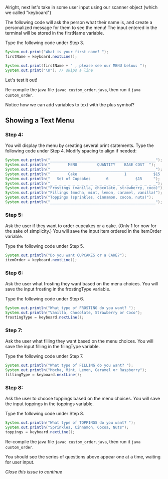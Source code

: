 Alright, next let's take in some user input using our scanner object (which we called "keyboard")

The following code will ask the person what their name is, and create a personalized message for them to see the menu! The input entered in the terminal will be stored in the firstName variable.

Type the following code under Step 3.	  
```java
System.out.print("What is your first name? ");
firstName = keyboard.nextLine();

System.out.print(firstName + " , please see our MENU below: ");
System.out.print("\n"); // skips a line	  
```
Let's test it out!

Re-compile the java file `javac custom_order.java`, then run it `java custom_order`.

Notice how we can add variables to text with the plus symbol? 

## Showing a Text Menu

### Step 4: 

You will display the menu by creating several print statements. 
Type the following code under Step 4. Modify spacing to align if needed:
```java
System.out.println("_______________________________________________");      
System.out.println("        MENU         QUANTITY    BASE COST  ");
System.out.println("_______________________________________________"); 
System.out.println("        Cake                     1            $15     ");
System.out.println("   Set of Cupcakes       6            $15     ");
System.out.println("_ _ _ _ _ _ _ _ _ _ _ _ _ _ _ _ _ _ _ _ _ _ _ _");
System.out.println("Frostings (vanilla, chocolate, strawberry, coco)");
System.out.println("Fillings (mocha, mint, lemon, caramel, vanilla)");
System.out.println("Toppings (sprinkles, cinnamon, cocoa, nuts)");
System.out.println("_______________________________________________");
```

### Step 5: 

Ask the user if they want to order cupcakes or a cake. (Only 1 for now for the sake of simplicity.) You will save the input item ordered in the itemOrder variable.

Type the following code under Step 5.
```java
System.out.println("Do you want CUPCAKES or a CAKE?");
itemOrder = keyboard.nextLine();
```

### Step 6: 

Ask the user what frosting they want based on the menu choices. You will save the input frosting in the frostingType variable.

Type the following code under Step 6.
```java
System.out.println("What type of FROSTING do you want? ");
System.out.println("Vanilla, Chocolate, Strawberry or Coco");
frostingType = keyboard.nextLine();
```

### Step 7: 

Ask the user what filling they want based on the menu choices. You will save the input filling in the filingType variable.

Type the following code under Step 7.
```java
System.out.println("What type of FILLING do you want? ");
System.out.println("Mocha, Mint, Lemon, Caramel or Raspberry");
fillingType = keyboard.nextLine();
```

### Step 8: 

Ask the user to choose toppings based on the menu choices. You will save the input toppings in the toppings variable.

Type the following code under Step 8.
```java
System.out.println("What type of TOPPINGS do you want? ");
System.out.println("Sprinkles, Cinnamon, Cocoa, Nuts");
toppings = keyboard.nextLine();
```

Re-compile the java file `javac custom_order.java`, then run it `java custom_order`.

You should see the series of questions above appear one at a time, waiting for user input.

*Close this issue to continue*
